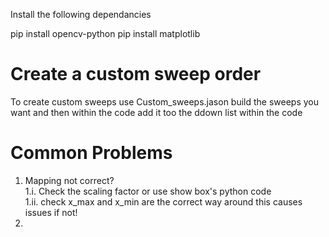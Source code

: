 Install the following dependancies 

pip install opencv-python
pip install matplotlib



# Create a custom sweep order 

To create custom sweeps use Custom_sweeps.jason build the sweeps you want and then within the code add it too the ddown list within the code


# Common Problems
1. Mapping not correct?\
1.i. Check the scaling factor or use show box's python code\
1.ii. check x_max and x_min are the correct way around this causes issues if not!
2. 
